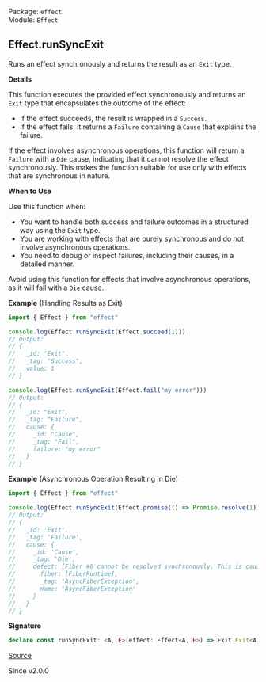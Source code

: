 Package: `effect`<br />
Module: `Effect`<br />

## Effect.runSyncExit

Runs an effect synchronously and returns the result as an `Exit` type.

**Details**

This function executes the provided effect synchronously and returns an `Exit`
type that encapsulates the outcome of the effect:
- If the effect succeeds, the result is wrapped in a `Success`.
- If the effect fails, it returns a `Failure` containing a `Cause` that explains
  the failure.

If the effect involves asynchronous operations, this function will return a `Failure`
with a `Die` cause, indicating that it cannot resolve the effect synchronously.
This makes the function suitable for use only with effects that are synchronous
in nature.

**When to Use**

Use this function when:
- You want to handle both success and failure outcomes in a structured way using the `Exit` type.
- You are working with effects that are purely synchronous and do not involve asynchronous operations.
- You need to debug or inspect failures, including their causes, in a detailed manner.

Avoid using this function for effects that involve asynchronous operations, as it will fail with a `Die` cause.

**Example** (Handling Results as Exit)

```ts
import { Effect } from "effect"

console.log(Effect.runSyncExit(Effect.succeed(1)))
// Output:
// {
//   _id: "Exit",
//   _tag: "Success",
//   value: 1
// }

console.log(Effect.runSyncExit(Effect.fail("my error")))
// Output:
// {
//   _id: "Exit",
//   _tag: "Failure",
//   cause: {
//     _id: "Cause",
//     _tag: "Fail",
//     failure: "my error"
//   }
// }
```

**Example** (Asynchronous Operation Resulting in Die)

```ts
import { Effect } from "effect"

console.log(Effect.runSyncExit(Effect.promise(() => Promise.resolve(1))))
// Output:
// {
//   _id: 'Exit',
//   _tag: 'Failure',
//   cause: {
//     _id: 'Cause',
//     _tag: 'Die',
//     defect: [Fiber #0 cannot be resolved synchronously. This is caused by using runSync on an effect that performs async work] {
//       fiber: [FiberRuntime],
//       _tag: 'AsyncFiberException',
//       name: 'AsyncFiberException'
//     }
//   }
// }
```

**Signature**

```ts
declare const runSyncExit: <A, E>(effect: Effect<A, E>) => Exit.Exit<A, E>
```

[Source](https://github.com/Effect-TS/effect/tree/main/packages/effect/src/Effect.ts#L12284)

Since v2.0.0
